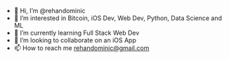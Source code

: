 - 👋 Hi, I’m @rehandominic
- 👀 I’m interested in Bitcoin, iOS Dev, Web Dev, Python, Data Science and ML
- 🌱 I’m currently learning Full Stack Web Dev
- 💞️ I’m looking to collaborate on an iOS App
- 📫 How to reach me rehandominic@gmail.com

<!---
rehandominic/rehandominic is a ✨ special ✨ repository because its `README.md` (this file) appears on your GitHub profile.
You can click the Preview link to take a look at your changes.
--->
